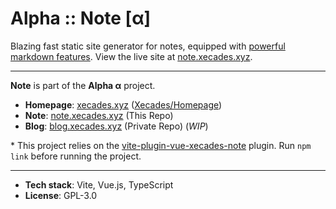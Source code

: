 # Alpha :: Note \[α\]

Blazing fast static site generator for notes, equipped with [powerful markdown features](https://note.xecades.xyz/misc/test/customToken). View the live site at [note.xecades.xyz](https://note.xecades.xyz/).

---

**Note** is part of the **Alpha α** project.

 - **Homepage**: [xecades.xyz](https://xecades.xyz/) ([Xecades/Homepage](https://github.com/Xecades/Homepage))
 - **Note**: [note.xecades.xyz](https://note.xecades.xyz/) (This Repo)
 - **Blog**: [blog.xecades.xyz](https://blog.xecades.xyz/) (Private Repo) (*WIP*)

\* This project relies on the [vite-plugin-vue-xecades-note](https://github.com/Xecades/vite-plugin-vue-xecades-note) plugin. Run `npm link` before running the project.

---

 - **Tech stack**: Vite, Vue.js, TypeScript
 - **License**: GPL-3.0

